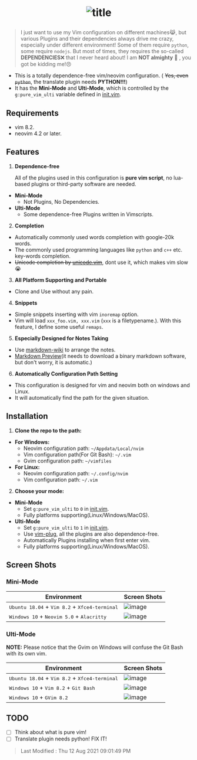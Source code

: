 # <p align="center">![title](./img/pure_vim.png)</p>

> I just want to use my Vim configuration on different machines😹, but various
> Plugins and their dependencies always drive me crazy, especially under
> different environment! Some of them require `python`, some require `nodejs`.
> But most of times, they requires the so-called **DEPENDENCIES**❌ that I never
> heard about! I am **NOT almighty** 🤖 , you got be kidding me!😠

- This is a totally dependence-free vim/neovim configuration. (
~~Yes, even `python`~~, the translate plugin needs **PYTHON!!!**)
- It has the **Mini-Mode** and **Ulti-Mode**, which is controlled by the
 `g:pure_vim_ulti` variable defined in [init.vim](./init.vim).

## Requirements

- vim 8.2.
- neovim 4.2 or later.

## Features

1. **Dependence-free**

    All of the plugins used in this configuration  is **pure vim script**,
    no lua-based plugins or third-party software are needed.

  - **Mini-Mode**
    - Not Plugins, No Dependencies.
  - **Ulti-Mode**
    - Some dependence-free Plugins written in Vimscripts.

2. **Completion**
  - Automatically commonly used words completion with google-20k words.
  - The commonly used programming languages like `python` and `c++` etc.
    key-words completion.
  - ~~Unicode completion by [unicode.vim](https://github.com/chrisbra/unicode.vim)~~, dont use it, which makes vim slow😭

3. **All Platform Supporting and Portable**
  - Clone and Use without any pain.

4. **Snippets**
  - Simple snippets inserting with vim `inoremap` option.
  - Vim will load `xxx_foo.vim, xxx.vim` (`xxx` is a filetypename.). With this
    feature, I define some useful `remaps`.

5. **Especially Designed for Notes Taking**
  - Use [markdown-wiki](https://github.com/mmai/vim-markdown-wiki)
    to arrange the notes.
  - [Markdown Preview](https://github.com/iamcco/markdown-preview.nvim)(it
    needs to download a binary markdown software, but don't worry, it is
    automatic.)

6. **Automatically Configuration Path Setting**
  - This configuration is designed for vim and neovim both on windows and
    Linux.
  - It will automatically find the path for the given situation.

## Installation

1. **Clone the repo to the path:**
  - **For Windows:**
    - Neovim configuration path: `~/Appdata/Local/nvim`
    - Vim configuration path(For Git Bash): `~/.vim`
    - Gvim configuration path: `~/vimfiles`
  - **For Linux:**
    - Neovim configuration path: `~/.config/nvim`
    - Vim configuration path: `~/.vim`

2.  **Choose your mode:**
  - **Mini-Mode**
    - Set `g:pure_vim_ulti` to `0` in [init.vim](./init.vim).
    - Fully platforms supporting(Linux/Windows/MacOS).
  - **Ulti-Mode**
    - Set `g:pure_vim_ulti` to `1` in [init.vim](./init.vim).
    - Use [vim-plug](https://github.com/junegunn/vim-plug), all
      the plugins are also dependence-free.
    - Automatically Plugins installing when first enter vim.
    - Fully platforms supporting(Linux/Windows/MacOS).

## Screen Shots

### Mini-Mode

| **Environment**                                                          | **Screen Shots**               |
|--------------------------------------------------------------------------|--------------------------------|
| <kbd>Ubuntu 18.04</kbd> + <kbd>Vim 8.2</kbd> + <kbd>Xfce4-terminal</kbd> | ![image](./img/mini_linux.png) |
| <kbd>Windows 10</kbd> + <kbd>Neovim 5.0</kbd> + <kbd>Alacritty</kbd>     | ![image](./img/mini_win.png)   |

### Ulti-Mode

**NOTE:** Please notice that the Gvim on Windows will confuse the Git Bash with
its own vim.

| **Environment**                                                          | **Screen Shots**                     |
|--------------------------------------------------------------------------|--------------------------------------|
| <kbd>Ubuntu 18.04</kbd> + <kbd>Vim 8.2</kbd> + <kbd>Xfce4-terminal</kbd> | ![image](./img/linux_vim.png)        |
| <kbd>Windows 10</kbd> + <kbd>Vim 8.2</kbd> + <kbd>Git Bash</kbd>         | ![image](./img/win_vim_git_bash.png) |
| <kbd>Windows 10</kbd> + <kbd>GVim 8.2</kbd>                              | ![image](./img/win_gvim.png)         |

## TODO

- [ ] Think about what is pure vim!
- [ ] Translate plugin needs python! FIX IT!

> Last Modified : Thu 12 Aug 2021 09:01:49 PM
